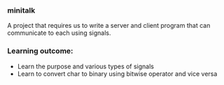 ### minitalk
A project that requires us to write a server and client program that can communicate to each using signals.

### Learning outcome:
- Learn the purpose and various types of signals
- Learn to convert char to binary using bitwise operator and vice versa
